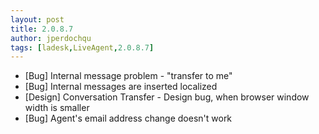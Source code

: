 ```yaml
---
layout: post
title: 2.0.8.7
author: jperdochqu
tags: [ladesk,LiveAgent,2.0.8.7]
---
```


- [Bug] Internal message problem - &quot;transfer to me&quot;
- [Bug] Internal messages are inserted localized
- [Design] Conversation Transfer - Design bug, when browser window width is smaller
- [Bug] Agent's email address change doesn't work
